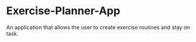 # Exercise-Planner-App
An application that allows the user to create exercise routines and stay on task.
